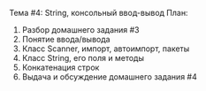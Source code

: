 Тема #4: String, консольный ввод-вывод
План:
1. Разбор домашнего задания #3
2. Понятие ввода/вывода
3. Класс Scanner, импорт, автоимпорт, пакеты
4. Класс String, его поля и методы
5. Конкатенация строк
6. Выдача и обсуждение домашнего задания #4

